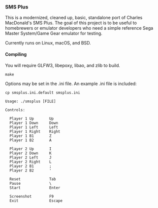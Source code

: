 ### SMS Plus
This is a modernized, cleaned up, basic, standalone port of
Charles MacDonald's SMS Plus. The goal of this project is to be useful
to homebrewers or emulator developers who need a simple reference
Sega Master System/Game Gear emulator for testing.

Currently runs on Linux, macOS, and BSD.

#### Compiling
You will require GLFW3, libepoxy, libao, and zlib to build.
```
make
```
Options may be set in the .ini file. An example .ini file is included:
```
cp smsplus.ini.default smsplus.ini
```
```
Usage: ./smsplus [FILE]

Controls:

  Player 1 Up       Up
  Player 1 Down     Down
  Player 1 Left     Left
  Player 1 Right    Right
  Player 1 B1       Z
  Player 1 B2       A

  Player 2 Up       I
  Player 2 Down     K
  Player 2 Left     J
  Player 2 Right    L
  Player 2 B1       ;
  Player 2 B2       '

  Reset             Tab
  Pause             \
  Start             Enter

  Screenshot        F9
  Exit              Escape
```
